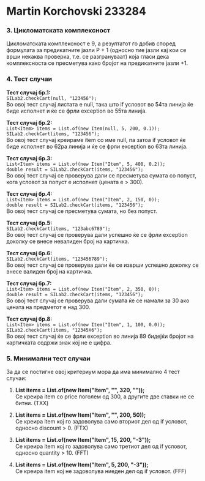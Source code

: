 # Martin Korchovski 233284

### 3. Цикломатската комплексност
Цикломатската комплексност е 9, а резултатот го добив според формулата за предикатните јазли P + 1 (односно тие јазли кај кои се врши некаква проверка, т.е. се разгрануваат) која гласи дека комплексноста се пресметува како бројот на предикатните јазли +1.

### 4. Тест случаи

**Тест случај бр.1:**  
`SILab2.checkCart(null, "123456");`  
Во овој тест случај листата е null, така што if условот во 54та линија ќе биде исполнет и ќе се фрли exception во 55та линија.

**Тест случај бр.2:**  
`List<Item> items = List.of(new Item(null, 5, 200, 0.1));`  
`SILab2.checkCart(items, "123456");`  
Во овој тест случај креираме item со име null, па затоа if условот ќе биде исполнет во 62ра линија и ќе се фрли exception во 63та линија.

**Тест случај бр.3:**  
`List<Item> items = List.of(new Item("Item", 5, 400, 0.2));`  
`double result = SILab2.checkCart(items, "123456");`  
Во овој тест случај се проверува дали се пресметува сумата со попуст, кога условот за попуст е исполнет (цената е > 300).

**Тест случај бр.4:**  
`List<Item> items = List.of(new Item("Item", 2, 150, 0));`  
`double result = SILab2.checkCart(items, "123456");`  
Во овој тест случај се пресметува сумата, но без попуст.

**Тест случај бр.5:**  
`SILab2.checkCart(items, "123abc6789");`  
Во овој тест случај се проверува дали успешно ќе се фрли exception доколку се внесе невалиден број на картичка.

**Тест случај бр.6:**  
`SILab2.checkCart(items, "123456789");`  
Во овој тест случај се проверува дали ќе се изврши успешно доколку се внесе валиден број на картичка.

**Тест случај бр.7:**  
`List<Item> items = List.of(new Item("Item", 2, 350, 0));`  
`double result = SILab2.checkCart(items, "123456");`  
Во овој тест случај се проверува дали сумата ќе се намали за 30 ако цената на предметот е над 300.

**Тест случај бр.8:**  
`List<Item> items = List.of(new Item("Item", 1, 100, 0.0));`  
`SILab2.checkCart(items, "12345X6");`  
Во овој тест случај ќе се фрли exception во линија 89 бидејќи бројот на картичката содржи знак кој не е цифра.

### 5. Минимални тест случаи

За да се постигне овој критериум мора да има минимално 4 тест случаи:

1. **List<Item> items = List.of(new Item("Item", "", 320, ""));**  
   Се креира item со price поголем од 300, а другите две ставки не се битни. (ТXX)

2. **List<Item> items = List.of(new Item("Item", "", 200, 50));**  
   Се креира item кој го задоволува само вториот дел од if условот, односно discount > 0. (FTX)

3. **List<Item> items = List.of(new Item("Item", 15, 200, "-3"));**  
   Се креира item кој го задоволува само третиот дел од if условот, односно quantity > 10. (FFT)

4. **List<Item> items = List.of(new Item("Item", 5, 200, "-3"));**  
   Се креира item кој не задоволува ниеден дел од if условот. (FFF)
